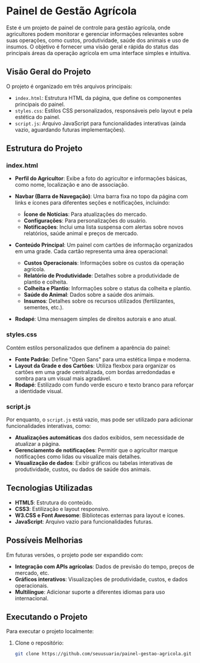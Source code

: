 # Painel de Gestão Agrícola

Este é um projeto de painel de controle para gestão agrícola, onde agricultores podem monitorar e gerenciar informações relevantes sobre suas operações, como custos, produtividade, saúde dos animais e uso de insumos. O objetivo é fornecer uma visão geral e rápida do status das principais áreas da operação agrícola em uma interface simples e intuitiva.

## Visão Geral do Projeto

O projeto é organizado em três arquivos principais:
- `index.html`: Estrutura HTML da página, que define os componentes principais do painel.
- `styles.css`: Estilos CSS personalizados, responsáveis pelo layout e pela estética do painel.
- `script.js`: Arquivo JavaScript para funcionalidades interativas (ainda vazio, aguardando futuras implementações).

## Estrutura do Projeto

### index.html



- **Perfil do Agricultor**: Exibe a foto do agricultor e informações básicas, como nome, localização e ano de associação.
  
- **Navbar (Barra de Navegação)**: Uma barra fixa no topo da página com links e ícones para diferentes seções e notificações, incluindo:
  - **Ícone de Notícias**: Para atualizações do mercado.
  - **Configurações**: Para personalizações do usuário.
  - **Notificações**: Inclui uma lista suspensa com alertas sobre novos relatórios, saúde animal e preços de mercado.

- **Conteúdo Principal**: Um painel com cartões de informação organizados em uma grade. Cada cartão representa uma área operacional:
  - **Custos Operacionais**: Informações sobre os custos da operação agrícola.
  - **Relatório de Produtividade**: Detalhes sobre a produtividade de plantio e colheita.
  - **Colheita e Plantio**: Informações sobre o status da colheita e plantio.
  - **Saúde do Animal**: Dados sobre a saúde dos animais.
  - **Insumos**: Detalhes sobre os recursos utilizados (fertilizantes, sementes, etc.).

- **Rodapé**: Uma mensagem simples de direitos autorais e ano atual.

### styles.css

Contém estilos personalizados que definem a aparência do painel:

- **Fonte Padrão**: Define "Open Sans" para uma estética limpa e moderna.
- **Layout da Grade e dos Cartões**: Utiliza flexbox para organizar os cartões em uma grade centralizada, com bordas arredondadas e sombra para um visual mais agradável.
- **Rodapé**: Estilizado com fundo verde escuro e texto branco para reforçar a identidade visual.

### script.js

Por enquanto, o `script.js` está vazio, mas pode ser utilizado para adicionar funcionalidades interativas, como:
- **Atualizações automáticas** dos dados exibidos, sem necessidade de atualizar a página.
- **Gerenciamento de notificações**: Permitir que o agricultor marque notificações como lidas ou visualize mais detalhes.
- **Visualização de dados**: Exibir gráficos ou tabelas interativas de produtividade, custos, ou dados de saúde dos animais.

## Tecnologias Utilizadas

- **HTML5**: Estrutura do conteúdo.
- **CSS3**: Estilização e layout responsivo.
- **W3.CSS e Font Awesome**: Bibliotecas externas para layout e ícones.
- **JavaScript**: Arquivo vazio para funcionalidades futuras.

## Possíveis Melhorias

Em futuras versões, o projeto pode ser expandido com:
- **Integração com APIs agrícolas**: Dados de previsão do tempo, preços de mercado, etc.
- **Gráficos interativos**: Visualizações de produtividade, custos, e dados operacionais.
- **Multilíngue**: Adicionar suporte a diferentes idiomas para uso internacional.

## Executando o Projeto

Para executar o projeto localmente:

1. Clone o repositório:
   ```bash
   git clone https://github.com/seuusuario/painel-gestao-agricola.git
